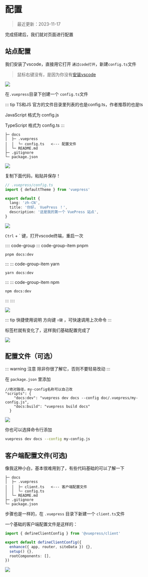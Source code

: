# 配置

> 最近更新：2023-11-17


完成搭建后，我们就对页面进行配置

## 站点配置

我们安装了vscode，直接用它打开 `通过code打开`，新建`config.ts`文件

> 鼠标右键没有，是因为你没有[安装vscode](https://yiov.top/website/VSCode.html)

![](./vuepress-13.png)

在`.vuepress`目录下创建一个 `config.ts`文件

::: tip TS和JS
官方的文件目录里列表的也是config.ts，作者推荐的也是ts

JavaScript 格式为 config.js

TypeScript 格式为 config.ts
:::

```md{3}
├─ docs
│  ├─ .vuepress
│  │  └─ config.ts   <--- 配置文件
│  └─ README.md
├─ .gitignore
└─ package.json
```

![](./vuepress-14.png)


复制下面代码，粘贴并保存！

```ts
// .vuepress/config.ts
import { defaultTheme } from 'vuepress'

export default {
  lang: 'zh-CN',
  title: '你好， VuePress ！',
  description: '这是我的第一个 VuePress 站点',
}
```

![](./vuepress-15.png)

`Ctrl` + ` 键，打开vscode终端，重启一次

:::: code-group
::: code-group-item pnpm
```sh
pnpm docs:dev
```
:::
::: code-group-item yarn
```sh
yarn docs:dev
```
:::
::: code-group-item npm
```sh
npm docs:dev
```
:::
::::



![](./vuepress-16.png)

::: tip 快捷使用说明
方向键 `↑键` ，可快速调用上次命令
:::

标签栏就有变化了，这样我们基础配置完成了

![](./vuepress-17.png)


## 配置文件（可选）

::: warning 注意
除非你很了解它，否则不要轻易改动
:::

在 `package.json` 里添加

```json{3-4}
//绝对路径，my-config名称可以自己改
"scripts": {
    "docs:dev": "vuepress dev docs --config doc/.vuepress/my-config.js",
    "docs:build": "vuepress build docs"
  }
```

![](./vuepress-18.png)


你也可以选择命令行添加

```sh
vuepress dev docs --config my-config.js
```




## 客户端配置文件(可选)

像我这种小白，基本很难用到了，有些代码基础的可以了解一下

```目录
├─ docs
│  ├─ .vuepress
│  │  ├─ client.ts   <--- 客户端配置文件
│  │  └─ config.ts
│  └─ README.md
├─ .gitignore
└─ package.json
```

步骤也是一样的，在 `.vuepress` 目录下新建一个 `client.ts`文件

一个基础的客户端配置文件是这样的：

```ts
import { defineClientConfig } from '@vuepress/client'

export default defineClientConfig({
  enhance({ app, router, siteData }) {},
  setup() {},
  rootComponents: [],
})
```
![](./vuepress-19.png)

